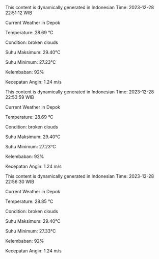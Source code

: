 
This content is dynamically generated in Indonesian Time: 2023-12-28 22:51:12 WIB


Current Weather in Depok

Temperature: 28.69 °C

Condition: broken clouds

Suhu Maksimum: 29.40°C

Suhu Minimum: 27.23°C

Kelembaban: 92%

Kecepatan Angin: 1.24 m/s


This content is dynamically generated in Indonesian Time: 2023-12-28 22:53:59 WIB


Current Weather in Depok

Temperature: 28.69 °C

Condition: broken clouds

Suhu Maksimum: 29.40°C

Suhu Minimum: 27.23°C

Kelembaban: 92%

Kecepatan Angin: 1.24 m/s


This content is dynamically generated in Indonesian Time: 2023-12-28 22:56:30 WIB


Current Weather in Depok

Temperature: 28.85 °C

Condition: broken clouds

Suhu Maksimum: 29.40°C

Suhu Minimum: 27.33°C

Kelembaban: 92%

Kecepatan Angin: 1.24 m/s

